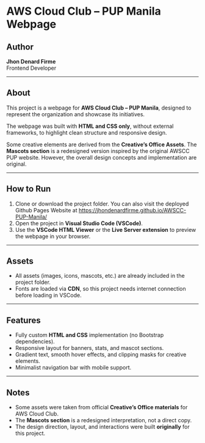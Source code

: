 # AWS Cloud Club – PUP Manila Webpage

## Author
**Jhon Denard Firme**  
Frontend Developer

---

## About
This project is a webpage for **AWS Cloud Club – PUP Manila**, designed to represent the organization and showcase its initiatives.

The webpage was built with **HTML and CSS only**, without external frameworks, to highlight clean structure and responsive design.

Some creative elements are derived from the **Creative’s Office Assets**. The **Mascots section** is a redesigned version inspired by the original AWSCC PUP website. However, the overall design concepts and implementation are original.

---

## How to Run
1. Clone or download the project folder. You can also visit the deployed Github Pages Website at https://jhondenardfirme.github.io/AWSCC-PUP-Manila/
2. Open the project in **Visual Studio Code (VSCode)**.  
3. Use the **VSCode HTML Viewer** or the **Live Server extension** to preview the webpage in your browser.  

---

## Assets
- All assets (images, icons, mascots, etc.) are already included in the project folder.  
- Fonts are loaded via **CDN**, so this project needs internet connection before loading in VSCode.

---

## Features
- Fully custom **HTML and CSS** implementation (no Bootstrap dependencies).  
- Responsive layout for banners, stats, and mascot sections.  
- Gradient text, smooth hover effects, and clipping masks for creative elements.  
- Minimalist navigation bar with mobile support.  

---

## Notes
- Some assets were taken from official **Creative’s Office materials** for AWS Cloud Club.  
- The **Mascots section** is a redesigned interpretation, not a direct copy.  
- The design direction, layout, and interactions were built **originally** for this project.
